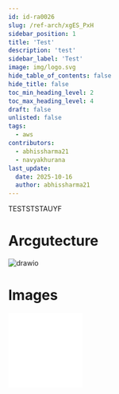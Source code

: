 ```yaml
---
id: id-ra0026
slug: /ref-arch/xgES_PxH
sidebar_position: 1
title: 'Test'
description: 'test'
sidebar_label: 'Test'
image: img/logo.svg
hide_table_of_contents: false
hide_title: false
toc_min_heading_level: 2
toc_max_heading_level: 4
draft: false
unlisted: false
tags:
  - aws
contributors:
  - abhissharma21
  - navyakhurana
last_update:
  date: 2025-10-16
  author: abhissharma21
---
```


TESTSTSTAUYF



# Arcgutecture

![drawio](drawio/diagram-DUd1uulqay.drawio)



# Images

![fireworks.gif](images/image-jLktOUVWZ5.gif)



